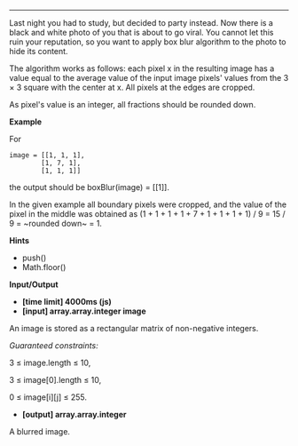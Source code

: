 ---

Last night you had to study, but decided to party instead. Now there is a black and white photo of you that is about to go viral. You cannot let this ruin your reputation, so you want to apply box blur algorithm to the photo to hide its content.

The algorithm works as follows: each pixel x in the resulting image has a value equal to the average value of the input image pixels' values from the 3 × 3 square with the center at x. All pixels at the edges are cropped.

As pixel's value is an integer, all fractions should be rounded down.

**Example**

For

    image = [[1, 1, 1],
            [1, 7, 1],
            [1, 1, 1]]

the output should be boxBlur(image) = [[1]].

In the given example all boundary pixels were cropped, and the value of the pixel in the middle was obtained as (1 + 1 + 1 + 1 + 7 + 1 + 1 + 1 + 1) / 9 = 15 / 9 = ~rounded down~ = 1.

**Hints**

- push()
- Math.floor()

**Input/Output**

- **[time limit] 4000ms (js)**
- **[input] array.array.integer image**

An image is stored as a rectangular matrix of non-negative integers.

_Guaranteed constraints:_

3 ≤ image.length ≤ 10,

3 ≤ image[0].length ≤ 10,

0 ≤ image[i][j] ≤ 255.

- **[output] array.array.integer**

A blurred image.
